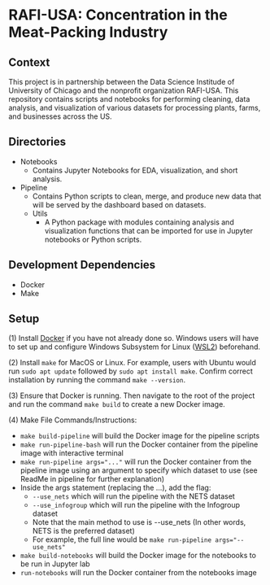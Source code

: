 # RAFI-USA: Concentration in the Meat-Packing Industry

## Context

This project is in partnership between the Data Science Institude of University of Chicago and the nonprofit organization RAFI-USA. This repository contains scripts and notebooks for performing cleaning, data analysis, and visualization of various datasets for processing plants,  farms, and businesses across the US. 

## Directories

- Notebooks
    - Contains Jupyter Notebooks for EDA, visualization, and short analysis.
- Pipeline
    - Contains Python scripts to clean, merge, and produce new data that will be served by the dashboard based on datasets.
    - Utils
        - A Python package with modules containing analysis and visualization functions that can be imported for use in Jupyter notebooks or Python scripts. 

## Development Dependencies

- Docker
- Make

## Setup

(1) Install [Docker](https://docker-curriculum.com/) if you have not already done so. Windows users
will have to set up and configure Windows Subsystem for Linux ([WSL2](https://docs.microsoft.com/en-us/windows/wsl/install))
beforehand.

(2) Install `make` for MacOS or Linux.  For example, users with Ubuntu would run `sudo apt update` followed by `sudo apt install make`. Confirm correct installation by running the command `make --version`.

(3) Ensure that Docker is running. Then navigate to the root of the project and run the command `make build` to create a new Docker image.

(4) Make File Commands/Instructions:
- ```make build-pipeline``` will build the Docker image for the pipeline scripts
- ```make run-pipeline-bash``` will run the Docker container from the pipeline image with interactive terminal
- ```make run-pipeline args="..."``` will run the Docker container from the pipeline image using an argument to specify which dataset to use (see ReadMe in pipeline for further explanation)
- Inside the args statement (replacing the ...), add the flag:
    - ```--use_nets``` which will run the pipeline with the NETS dataset
    - ```--use_infogroup``` which will run the pipeline with the Infogroup dataset
    - Note that the main method to use is --use_nets (In other words, NETS is the preferred dataset)
    - For example, the full line would be ```make run-pipeline args="--use_nets"```
- ```make build-notebooks``` will build the Docker image for the notebooks to be run in Jupyter lab
- ```run-notebooks``` will run the Docker container from the notebooks image

